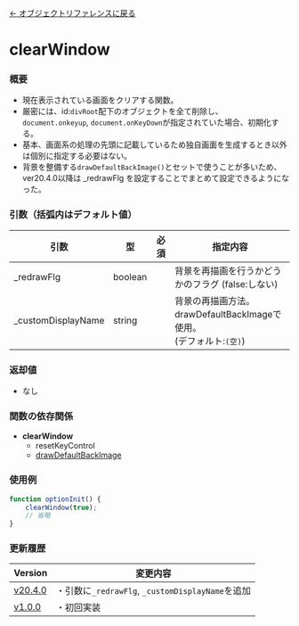 [← オブジェクトリファレンスに戻る](ObjectReferenceIndex.html)  

# clearWindow
### 概要
- 現在表示されている画面をクリアする関数。
- 厳密には、id:`divRoot`配下のオブジェクトを全て削除し、  
`document.onkeyup`, `document.onKeyDown`が指定されていた場合、初期化する。
- 基本、画面系の処理の先頭に記載しているため独自画面を生成するとき以外は個別に指定する必要はない。
- 背景を整備する`drawDefaultBackImage()`とセットで使うことが多いため、  
ver20.4.0以降は _redrawFlg を設定することでまとめて設定できるようになった。

### 引数（括弧内はデフォルト値）

|引数|型|必須|指定内容|
|----|----|----|----|
|_redrawFlg|boolean||背景を再描画を行うかどうかのフラグ (false:しない)|
|_customDisplayName|string||背景の再描画方法。drawDefaultBackImageで使用。<br>(デフォルト:`(空)`)|

### 返却値
- なし

### 関数の依存関係
- **clearWindow**
  - resetKeyControl
  - [drawDefaultBackImage](fnc-c0024-drawDefaultBackImage.html)

### 使用例
```javascript
function optionInit() {
    clearWindow(true);
    // 省略
}
```

### 更新履歴

|Version|変更内容|
|----|----|
|[v20.4.0](https://github.com/cwtickle/danoniplus/releases/tag/v20.4.0)|・引数に`_redrawFlg`, `_customDisplayName`を追加|
|[v1.0.0](https://github.com/cwtickle/danoniplus/releases/tag/v1.0.1)|・初回実装|